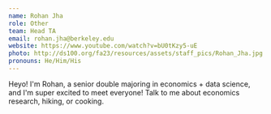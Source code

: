 ```yaml
---
name: Rohan Jha
role: Other
team: Head TA
email: rohan.jha@berkeley.edu
website: https://www.youtube.com/watch?v=bU0tKzy5-uE
photo: http://ds100.org/fa23/resources/assets/staff_pics/Rohan_Jha.jpg
pronouns: He/Him/His
---
```

Heyo! I'm Rohan, a senior double majoring in economics + data science, and I'm super excited to meet everyone! Talk to me about economics research, hiking, or cooking.
